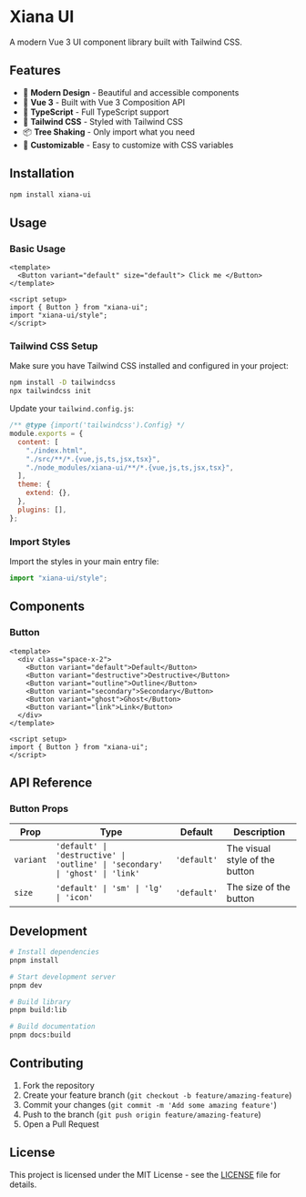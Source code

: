 # Xiana UI

A modern Vue 3 UI component library built with Tailwind CSS.

## Features

- 🎨 **Modern Design** - Beautiful and accessible components
- 🚀 **Vue 3** - Built with Vue 3 Composition API
- 🎯 **TypeScript** - Full TypeScript support
- 🎨 **Tailwind CSS** - Styled with Tailwind CSS
- 📦 **Tree Shaking** - Only import what you need
- 🎨 **Customizable** - Easy to customize with CSS variables

## Installation

```bash
npm install xiana-ui
```

## Usage

### Basic Usage

```vue
<template>
  <Button variant="default" size="default"> Click me </Button>
</template>

<script setup>
import { Button } from "xiana-ui";
import "xiana-ui/style";
</script>
```

### Tailwind CSS Setup

Make sure you have Tailwind CSS installed and configured in your project:

```bash
npm install -D tailwindcss
npx tailwindcss init
```

Update your `tailwind.config.js`:

```javascript
/** @type {import('tailwindcss').Config} */
module.exports = {
  content: [
    "./index.html",
    "./src/**/*.{vue,js,ts,jsx,tsx}",
    "./node_modules/xiana-ui/**/*.{vue,js,ts,jsx,tsx}",
  ],
  theme: {
    extend: {},
  },
  plugins: [],
};
```

### Import Styles

Import the styles in your main entry file:

```javascript
import "xiana-ui/style";
```

## Components

### Button

```vue
<template>
  <div class="space-x-2">
    <Button variant="default">Default</Button>
    <Button variant="destructive">Destructive</Button>
    <Button variant="outline">Outline</Button>
    <Button variant="secondary">Secondary</Button>
    <Button variant="ghost">Ghost</Button>
    <Button variant="link">Link</Button>
  </div>
</template>

<script setup>
import { Button } from "xiana-ui";
</script>
```

## API Reference

### Button Props

| Prop      | Type                                                                          | Default     | Description                    |
| --------- | ----------------------------------------------------------------------------- | ----------- | ------------------------------ |
| `variant` | `'default' \| 'destructive' \| 'outline' \| 'secondary' \| 'ghost' \| 'link'` | `'default'` | The visual style of the button |
| `size`    | `'default' \| 'sm' \| 'lg' \| 'icon'`                                         | `'default'` | The size of the button         |

## Development

```bash
# Install dependencies
pnpm install

# Start development server
pnpm dev

# Build library
pnpm build:lib

# Build documentation
pnpm docs:build
```

## Contributing

1. Fork the repository
2. Create your feature branch (`git checkout -b feature/amazing-feature`)
3. Commit your changes (`git commit -m 'Add some amazing feature'`)
4. Push to the branch (`git push origin feature/amazing-feature`)
5. Open a Pull Request

## License

This project is licensed under the MIT License - see the [LICENSE](LICENSE) file for details.
